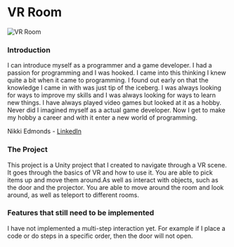 # VR Room

![VR Room](https://github.com/NikkiE-Holberton/0x00-unity-vr_room/blob/main/0x0B-unity-vr_room/Images/Screenshot.jpg)

### Introduction

I can introduce myself as a programmer and a game developer. I had a passion for programming and I was hooked. I came into this thinking I knew quite 
a bit when it came to programming. I found out early on that the knowledge I came in with was just tip of the iceberg.  I was always looking for ways 
to improve my skills and I was always looking for ways to learn new things. I have always played video games but looked at it as a hobby. Never did I 
imagined myself as a actual game developer. Now I get to make my hobby a career and with it enter a new world of programming.

Nikki Edmonds - [LinkedIn](https://www.linkedin.com/in/nikki-edmonds-developer/)

### The Project
This project is a Unity project that I created to navigate through a VR scene. It goes through the basics of VR and how to use it. You are able to pick items up and move them around.As well as interact with objects, such as the door and the projector. You are able to move around the room and look around, as well as teleport to different rooms.

### Features that still need to be implemented
I have not implemented a multi-step interaction yet. For example if I place a code or do steps in a specific order, then the door will not open.